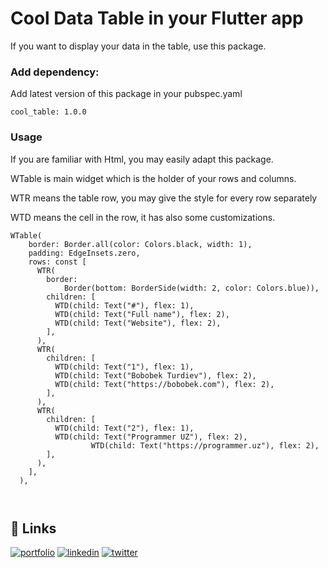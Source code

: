 
# Cool Data Table in your Flutter app





If you want to display your data in the table, use this package.

### Add dependency:
Add latest version of this package in your pubspec.yaml

```
cool_table: 1.0.0
```

### Usage

If you are familiar with Html, you may easily adapt this package.

WTable is main widget which is the holder of your rows and columns.

WTR means the table row, you may give the style for every row separately

WTD means the cell in the row, it has also some customizations.
```
WTable(
    border: Border.all(color: Colors.black, width: 1),
    padding: EdgeInsets.zero,
    rows: const [
      WTR(
        border:
            Border(bottom: BorderSide(width: 2, color: Colors.blue)),
        children: [
          WTD(child: Text("#"), flex: 1),
          WTD(child: Text("Full name"), flex: 2),
          WTD(child: Text("Website"), flex: 2),
        ],
      ),
      WTR(
        children: [
          WTD(child: Text("1"), flex: 1),
          WTD(child: Text("Bobobek Turdiev"), flex: 2),
          WTD(child: Text("https://bobobek.com"), flex: 2),
        ],
      ),
      WTR(
        children: [
          WTD(child: Text("2"), flex: 1),
          WTD(child: Text("Programmer UZ"), flex: 2),
                  WTD(child: Text("https://programmer.uz"), flex: 2),
        ],
      ),
    ],
  ),
 
 
```
## 🔗 Links
[![portfolio](https://img.shields.io/badge/Instagram-E4405F?style=for-the-badge&logo=instagram&logoColor=white)](https://instagram.com/bobobek_com)
[![linkedin](https://img.shields.io/badge/linkedin-0A66C2?style=for-the-badge&logo=linkedin&logoColor=white)](https://www.linkedin.com/in/bobobek-t-870a9112a/)
[![twitter](https://img.shields.io/badge/twitter-1DA1F2?style=for-the-badge&logo=twitter&logoColor=white)](https://twitter.com/BobobekTurdiyev)

